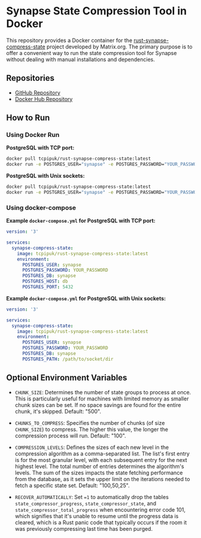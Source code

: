 # Synapse State Compression Tool in Docker

This repository provides a Docker container for the [rust-synapse-compress-state](https://github.com/matrix-org/rust-synapse-compress-state) project developed by Matrix.org. The primary purpose is to offer a convenient way to run the state compression tool for Synapse without dealing with manual installations and dependencies.

## Repositories

- [GitHub Repository](https://github.com/tcpipuk/rust-synapse-compress-state-docker)
- [Docker Hub Repository](https://hub.docker.com/r/tcpipuk/rust-synapse-compress-state)

## How to Run

### Using Docker Run

**PostgreSQL with TCP port:**

```bash
docker pull tcpipuk/rust-synapse-compress-state:latest
docker run -e POSTGRES_USER="synapse" -e POSTGRES_PASSWORD="YOUR_PASSWORD" -e POSTGRES_DB="synapse" -e POSTGRES_HOST="db" -e POSTGRES_PORT="5432" tcpipuk/rust-synapse-compress-state:latest
```

**PostgreSQL with Unix sockets:**

```bash
docker pull tcpipuk/rust-synapse-compress-state:latest
docker run -e POSTGRES_USER="synapse" -e POSTGRES_PASSWORD="YOUR_PASSWORD" -e POSTGRES_DB="db" -e POSTGRES_PATH="/path/to/socket/dir" tcpipuk/rust-synapse-compress-state:latest
```

### Using docker-compose

**Example `docker-compose.yml` for PostgreSQL with TCP port:**

```yaml
version: '3'

services:
  synapse-compress-state:
    image: tcpipuk/rust-synapse-compress-state:latest
    environment:
      POSTGRES_USER: synapse
      POSTGRES_PASSWORD: YOUR_PASSWORD
      POSTGRES_DB: synapse
      POSTGRES_HOST: db
      POSTGRES_PORT: 5432
```

**Example `docker-compose.yml` for PostgreSQL with Unix sockets:**

```yaml
version: '3'

services:
  synapse-compress-state:
    image: tcpipuk/rust-synapse-compress-state:latest
    environment:
      POSTGRES_USER: synapse
      POSTGRES_PASSWORD: YOUR_PASSWORD
      POSTGRES_DB: synapse
      POSTGRES_PATH: /path/to/socket/dir
```

## Optional Environment Variables

- `CHUNK_SIZE`: Determines the number of state groups to process at once. This is particularly useful for machines with limited memory as smaller chunk sizes can be set. If no space savings are found for the entire chunk, it's skipped. Default: "500".

- `CHUNKS_TO_COMPRESS`: Specifies the number of chunks (of size `CHUNK_SIZE`) to compress. The higher this value, the longer the compression process will run. Default: "100".

- `COMPRESSION_LEVELS`: Defines the sizes of each new level in the compression algorithm as a comma-separated list. The list's first entry is for the most granular level, with each subsequent entry for the next highest level. The total number of entries determines the algorithm's levels. The sum of the sizes impacts the state fetching performance from the database, as it sets the upper limit on the iterations needed to fetch a specific state set. Default: "100,50,25".

- `RECOVER_AUTOMATICALLY`: Set `=1` to automatically drop the tables `state_compressor_progress`, `state_compressor_state`, and `state_compressor_total_progress` when encountering error code 101, which signifies that it's unable to resume until the progress data is cleared, which is a Rust panic code that typically occurs if the room it was previously compressing last time has been purged.
